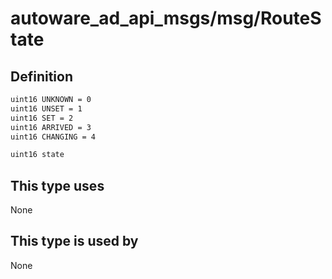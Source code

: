 # autoware_ad_api_msgs/msg/RouteState

## Definition

```txt
uint16 UNKNOWN = 0
uint16 UNSET = 1
uint16 SET = 2
uint16 ARRIVED = 3
uint16 CHANGING = 4

uint16 state
```

## This type uses

None

## This type is used by

None
